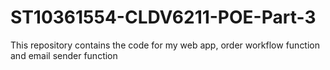 # ST10361554-CLDV6211-POE-Part-3
This repository contains the code for my web app, order workflow function and email sender function
